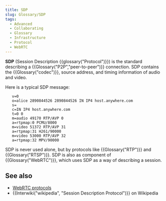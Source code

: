```yaml
---
title: SDP
slug: Glossary/SDP
tags:
  - Advanced
  - Collaborating
  - Glossary
  - Infrastructure
  - Protocol
  - WebRTC
---
```

**SDP** (Session Description {{glossary("Protocol")}}) is the standard describing a {{Glossary("P2P","peer-to-peer")}} connection. SDP contains the {{Glossary("codec")}}, source address, and timing information of audio and video.

Here is a typical SDP message:

       v=0
       o=alice 2890844526 2890844526 IN IP4 host.anywhere.com
       s=
       c=IN IP4 host.anywhere.com
       t=0 0
       m=audio 49170 RTP/AVP 0
       a=rtpmap:0 PCMU/8000
       m=video 51372 RTP/AVP 31
       a=rtpmap:31 H261/90000
       m=video 53000 RTP/AVP 32
       a=rtpmap:32 MPV/90000

SDP is never used alone, but by protocols like {{Glossary("RTP")}} and {{Glossary("RTSP")}}. SDP is also as component of {{Glossary("WebRTC")}}, which uses SDP as a way of describing a session.

## See also

- [WebRTC protocols](/en-US/docs/Web/API/WebRTC_API/Protocols)
- {{Interwiki("wikipedia", "Session Description Protocol")}} on Wikipedia
